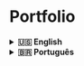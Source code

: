 # Portfolio

<details>
  <summary markdown="span"><strong>🇺🇸 English</strong></summary><br />

<strong>
This is a personal portfolio project designed to highlight my skills and experiences.

Using JavaScript, HTML5, CSS3, React-Bootstrap, this project was created to provide a comprehensive overview of my work and professional achievements.

This project aims to provide potential employers and employees with a clear view of my technical skills, superior projects and professional achievements.

You can explore my projects, check my skills and contact me directly through the portfolio.

Contributions and feedback are always welcome! If you have any suggestions to improve the portfolio or find any problems, feel free to open an issue.

I hope that my portfolio will be useful to present my work and experience. Thanks for visiting!
</strong>

[Click here](https://ruanportella.dev/) to check out the final version of the project on your browser.
<br />
</details>

<details>
  <summary markdown="span"><strong>🇧🇷 Português</strong></summary><br />


<strong>
Esse é um projeto de portfolio pessoal desenvolvido para destacar minhas habilidades e experiências como [sua profissão ou área de atuação].

Utilizando JavaScript, HTML5, CSS3, React-Bootstrap este projeto foi criado para fornecer uma visão abrangente do meu trabalho e conquistas profissionais.

Este projeto tem o objetivo de fornecer aos potenciais empregadores e colaboradores uma visão clara das minhas habilidades técnicas, projetos anteriores e conquistas profissionais.

Você pode explorar meus projetos, verificar minhas habilidades e entrar em contato comigo diretamente por meio do portfolio.

Contribuições e feedback são sempre bem-vindos! Se você tiver alguma sugestão para melhorar o portfolio ou encontrar algum problema, sinta-se à vontade para abrir uma issue.

Espero que meu portfolio seja útil para apresentar meu trabalho e experiência. Obrigado por visitar!
</strong>

[Clique aqui](https://ruanportella.dev/) para conferir a versão final do projeto no seu navegador.
<br />
</details>
